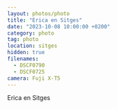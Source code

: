 ```yaml
---
layout: photos/photo
title: "Erica en Sitges"
date: "2023-10-08 10:00:00 +0200"
category: photo
tag: photo
location: sitges
hidden: true
filenames:
  - DSCF0790
  - DSCF0725
camera: Fuji X-T5
---
```


Erica en Sitges
